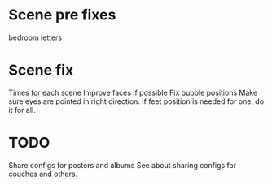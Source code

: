 # Scene pre fixes
bedroom letters

# Scene fix
Times for each scene
Improve faces if possible
Fix bubble positions
Make sure eyes are pointed in right direction.
If feet position is needed for one, do it for all.

# TODO
Share configs for posters and albums
See about sharing configs for couches and others.
